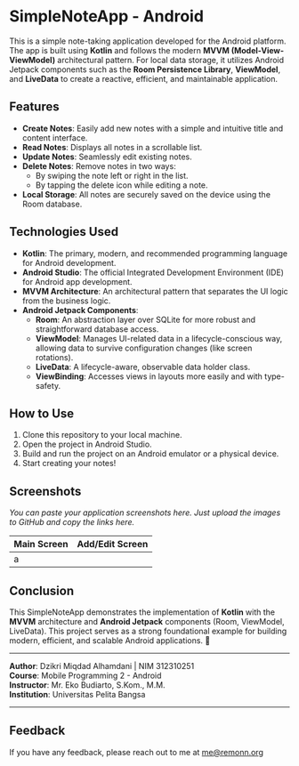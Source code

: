# **SimpleNoteApp \- Android**

This is a simple note-taking application developed for the Android platform. The app is built using **Kotlin** and follows the modern **MVVM (Model-View-ViewModel)** architectural pattern. For local data storage, it utilizes Android Jetpack components such as the **Room Persistence Library**, **ViewModel**, and **LiveData** to create a reactive, efficient, and maintainable application.

## **Features**

* **Create Notes**: Easily add new notes with a simple and intuitive title and content interface.  
* **Read Notes**: Displays all notes in a scrollable list.  
* **Update Notes**: Seamlessly edit existing notes.  
* **Delete Notes**: Remove notes in two ways:  
  * By swiping the note left or right in the list.  
  * By tapping the delete icon while editing a note.  
* **Local Storage**: All notes are securely saved on the device using the Room database.

## **Technologies Used**

* **Kotlin**: The primary, modern, and recommended programming language for Android development.  
* **Android Studio**: The official Integrated Development Environment (IDE) for Android app development.  
* **MVVM Architecture**: An architectural pattern that separates the UI logic from the business logic.  
* **Android Jetpack Components**:  
  * **Room**: An abstraction layer over SQLite for more robust and straightforward database access.  
  * **ViewModel**: Manages UI-related data in a lifecycle-conscious way, allowing data to survive configuration changes (like screen rotations).  
  * **LiveData**: A lifecycle-aware, observable data holder class.  
  * **ViewBinding**: Accesses views in layouts more easily and with type-safety.

## **How to Use**

1. Clone this repository to your local machine.  
2. Open the project in Android Studio.  
3. Build and run the project on an Android emulator or a physical device.  
4. Start creating your notes\!

## **Screenshots**

*You can paste your application screenshots here. Just upload the images to GitHub and copy the links here.*

| Main Screen | Add/Edit Screen |
|:------------| :---- |
| a           |  |

## **Conclusion**

This SimpleNoteApp demonstrates the implementation of **Kotlin** with the **MVVM** architecture and **Android Jetpack** components (Room, ViewModel, LiveData). This project serves as a strong foundational example for building modern, efficient, and scalable Android applications. 🚀

<hr>
<p dir="auto"><strong>Author</strong>: Dzikri Miqdad Alhamdani | NIM 312310251<br>
<strong>Course</strong>: Mobile Programming 2 - Android<br>
<strong>Instructor</strong>: Mr. Eko Budiarto, S.Kom., M.M.<br>
<strong>Institution</strong>: Universitas Pelita Bangsa</p><hr>

## **Feedback**

If you have any feedback, please reach out to me at me@remonn.org